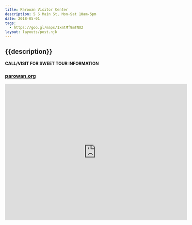 ```yaml
---
title: Parowan Visitor Center
description: 5 S Main St, Mon-Sat 10am-5pm
date: 2018-05-01
tags:
  - https://goo.gl/maps/1xmtMf9mTNU2
layout: layouts/post.njk
---
```


## {{description}}

**CALL/VISIT FOR SWEET TOUR INFORMATION**

### [parowan.org](http://parowan.org)

<iframe src="https://www.google.com/maps/embed?pb=!1m18!1m12!1m3!1d3150.7831316186257!2d-112.82958318428439!3d37.84196261606333!2m3!1f0!2f0!3f0!3m2!1i1024!2i768!4f13.1!3m3!1m2!1s0x80b55abdc43fa6a1%3A0x80fcfee0075cd197!2sParowan+Visitor+center!5e0!3m2!1sen!2sus!4v1549664955589" width="600" height="450" frameborder="0" style="border:0" allowfullscreen></iframe>

